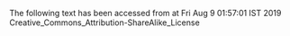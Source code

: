 The following text has been accessed from at Fri Aug 9 01:57:01 IST 2019
Creative_Commons_Attribution-ShareAlike_License
